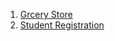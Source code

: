 1. [Grcery Store](https://shubhamfuloria.github.io/grocery%20store/)
2. [Student Registration](https://shubhamfuloria.github.io/Student_Registration)

